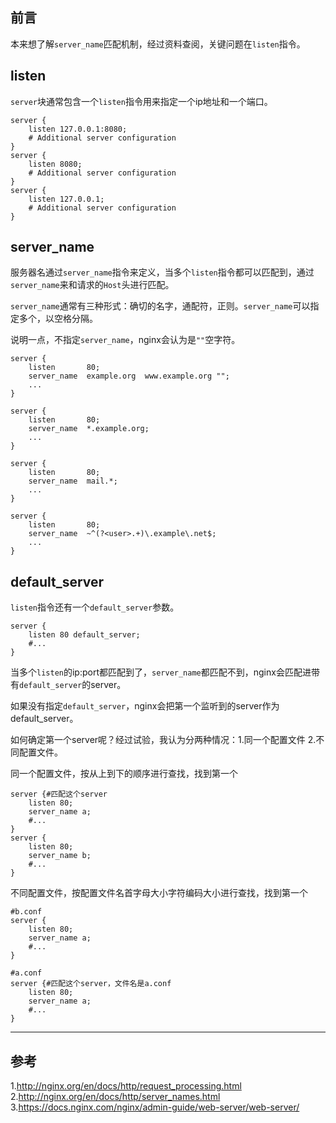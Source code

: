 ## 前言
本来想了解`server_name`匹配机制，经过资料查阅，关键问题在`listen`指令。
## listen
`server`块通常包含一个`listen`指令用来指定一个ip地址和一个端口。
```text
server {
    listen 127.0.0.1:8080;
    # Additional server configuration
}
server {
    listen 8080;
    # Additional server configuration
}
server {
    listen 127.0.0.1;
    # Additional server configuration
}
```

## server_name
服务器名通过`server_name`指令来定义，当多个`listen`指令都可以匹配到，通过`server_name`来和请求的`Host`头进行匹配。

`server_name`通常有三种形式：确切的名字，通配符，正则。`server_name`可以指定多个，以空格分隔。

说明一点，不指定`server_name`，nginx会认为是`""`空字符。
```text
server {
    listen       80;
    server_name  example.org  www.example.org "";
    ...
}

server {
    listen       80;
    server_name  *.example.org;
    ...
}

server {
    listen       80;
    server_name  mail.*;
    ...
}

server {
    listen       80;
    server_name  ~^(?<user>.+)\.example\.net$;
    ...
}
```

## default_server
`listen`指令还有一个`default_server`参数。
```text
server {
    listen 80 default_server;
    #...
}
```
当多个`listen`的ip:port都匹配到了，`server_name`都匹配不到，nginx会匹配进带有`default_server`的server。

如果没有指定`default_server`，nginx会把第一个监听到的server作为default_server。

如何确定第一个server呢？经过试验，我认为分两种情况：1.同一个配置文件 2.不同配置文件。

同一个配置文件，按从上到下的顺序进行查找，找到第一个
```text
server {#匹配这个server
    listen 80;
    server_name a;
    #...
}
server {
    listen 80;
    server_name b;
    #...
}
```

不同配置文件，按配置文件名首字母大小字符编码大小进行查找，找到第一个
```text
#b.conf
server {
    listen 80;
    server_name a;
    #...
}

#a.conf
server {#匹配这个server，文件名是a.conf
    listen 80;
    server_name a;
    #...
}
```
---
## 参考
1.http://nginx.org/en/docs/http/request_processing.html
2.http://nginx.org/en/docs/http/server_names.html
3.https://docs.nginx.com/nginx/admin-guide/web-server/web-server/
